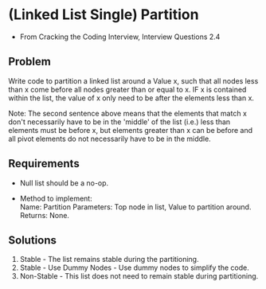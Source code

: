 ﻿# (Linked List Single) Partition
- From Cracking the Coding Interview, Interview Questions 2.4

## Problem
Write code to partition a linked list around a Value x, such that all nodes
 less than x come before all nodes greater than or equal to x. IF x is
 contained within the list, the value of x only need to be after the elements less than x.

Note: The second sentence above means that the elements that match x
 don't necessarily have to be in the 'middle' of the list (i.e.) less than
 elements must be before x, but elements greater than x can be before and
all pivot elements do not necessarily have to be in the middle.

## Requirements
- Null list should be a no-op.

- Method to implement:  
Name: Partition
Parameters: Top node in list, Value to partition around.
Returns: None.

## Solutions
1. Stable - The list remains stable during the partitioning.
2. Stable - Use Dummy Nodes - Use dummy nodes to simplify the code.
3. Non-Stable - This list does not need to remain stable during partitioning.